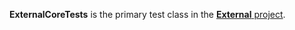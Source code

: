 **ExternalCoreTests** is the primary test class in the [**External** project][1].

[1]: https://github.com/dalehenrich/external
